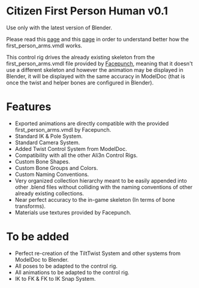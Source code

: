 # Citizen First Person Human v0.1

Use only with the latest version of Blender.

Please read this [page](https://wiki.facepunch.com/sbox/Citizen_Model) and this [page](https://wiki.facepunch.com/sbox/First_Person) in order to understand better how the first_person_arms.vmdl works.

This control rig drives the already existing skeleton from the first_person_arms.vmdl file provided by [Facepunch](https://facepunch.com), meaning that it doesn't use a different skeleton and however the animation may be displayed in Blender, it will be displayed with the same accuracy in ModelDoc (that is once the twist and helper bones are configured in Blender).

# Features

* Exported animations are directly compatible with the provided first_person_arms.vmdl by Facepunch.
* Standard IK & Pole System.
* Standard Camera System.
* Added Twist Control System from ModelDoc.
* Compatibility with all the other Ali3n Control Rigs.
* Custom Bone Shapes.
* Custom Bone Groups and Colors.
* Custom Naming Conventions.
* Very organized collection hierarchy meant to be easily appended into other .blend files without colliding with the naming conventions of other already existing collections.
* Near perfect accuracy to the in-game skeleton (In terms of bone transforms).
* Materials use textures provided by Facepunch.

# To be added

* Perfect re-creation of the TiltTwist System and other systems from ModelDoc to Blender.
* All poses to be adapted to the control rig.
* All animations to be adapted to the control rig.
* IK to FK & FK to IK Snap System.